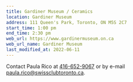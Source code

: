 ```yaml
---
title: Gardiner Museum / Ceramics
location: Gardiner Museum
address: 111 Queen's Park, Toronto, ON M5S 2C7
start_time: 1:00 pm
end_time: 2:30 pm
web_url: https://www.gardinermuseum.on.ca
web_url_name: Gardiner Museum
last_modified_at: 2022-06-11
---
```


Contact Paula Rico at [416-652-9067][tel] or by e-mail
<paula.rico@swissclubtoronto.ca>.

[tel]: <tel:416-652-9067>
